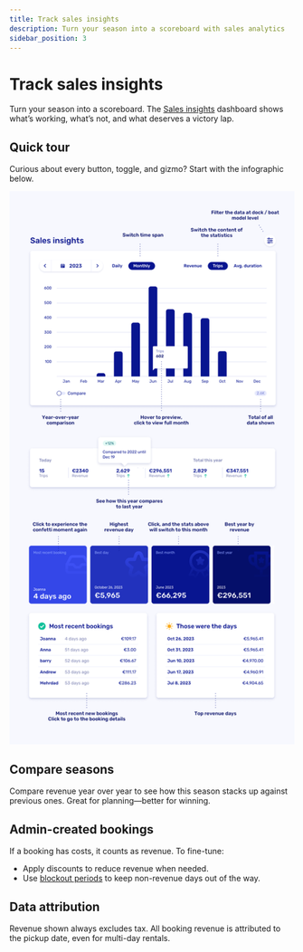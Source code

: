 ```yaml
---
title: Track sales insights
description: Turn your season into a scoreboard with sales analytics
sidebar_position: 3
---
```


# Track sales insights

Turn your season into a scoreboard. The [Sales insights](https://dashboard.letsbook.app/sales) dashboard shows what’s working, what’s not, and what deserves a victory lap.

## Quick tour

Curious about every button, toggle, and gizmo? Start with the infographic below.

![Screenshot of the Sales insights dashboard](graphics/sales-insights.png)

## Compare seasons

Compare revenue year over year to see how this season stacks up against previous ones. Great for planning—better for winning.

## Admin-created bookings

If a booking has costs, it counts as revenue. To fine-tune:

- Apply discounts to reduce revenue when needed.
- Use [blockout periods](https://dashboard.letsbook.app/blocks) to keep non-revenue days out of the way.

## Data attribution

Revenue shown always excludes tax. All booking revenue is attributed to the pickup date, even for multi-day rentals.
